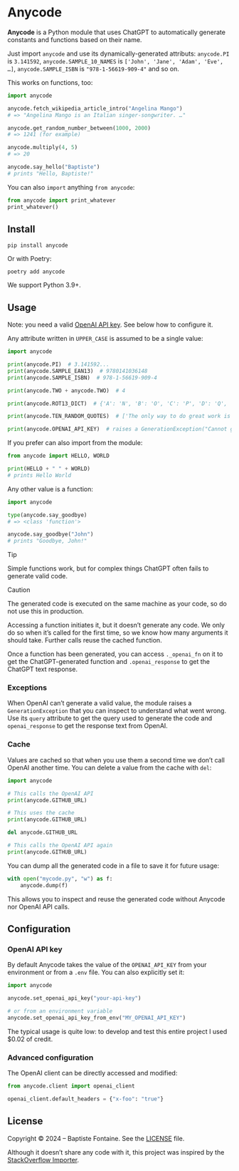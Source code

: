 # Anycode

**Anycode** is a Python module that uses ChatGPT to automatically generate constants and functions based on their name.

Just import `anycode` and use its dynamically-generated attributs: `anycode.PI` is `3.141592`,
`anycode.SAMPLE_10_NAMES` is `['John', 'Jane', 'Adam', 'Eve', …]`, `anycode.SAMPLE_ISBN` is `"978-1-56619-909-4"` and
so on.

This works on functions, too:

```python
import anycode

anycode.fetch_wikipedia_article_intro("Angelina Mango")
# => "Angelina Mango is an Italian singer-songwriter. …"

anycode.get_random_number_between(1000, 2000)
# => 1241 (for example)

anycode.multiply(4, 5)
# => 20

anycode.say_hello("Baptiste")
# prints "Hello, Baptiste!"
```

You can also `import` anything `from anycode`:

```python
from anycode import print_whatever
print_whatever()
```

## Install

    pip install anycode

Or with Poetry:

    poetry add anycode

We support Python 3.9+.

## Usage

Note: you need a valid [OpenAI API key](https://platform.openai.com/api-keys). See below how to configure it.

Any attribute written in `UPPER_CASE` is assumed to be a single value:

```python
import anycode

print(anycode.PI)  # 3.141592...
print(anycode.SAMPLE_EAN13)  # 9780141036148
print(anycode.SAMPLE_ISBN)  # 978-1-56619-909-4

print(anycode.TWO + anycode.TWO)  # 4

print(anycode.ROT13_DICT)  # {'A': 'N', 'B': 'O', 'C': 'P', 'D': 'Q', 'E': 'R', ...}

print(anycode.TEN_RANDOM_QUOTES)  # ['The only way to do great work is to love what you do. - Steve Jobs', ...]

print(anycode.OPENAI_API_KEY)  # raises a GenerationException("Cannot generate code for 'OPENAI_API_KEY'")
```

If you prefer can also import from the module:

```python
from anycode import HELLO, WORLD

print(HELLO + " " + WORLD)
# prints Hello World
```

Any other value is a function:

```python
import anycode

type(anycode.say_goodbye)
# => <class 'function'>

anycode.say_goodbye("John")
# prints "Goodbye, John!"
```

> [!TIP]
> Simple functions work, but for complex things ChatGPT often fails to generate valid code.

> [!CAUTION]
> The generated code is executed on the same machine as your code, so do not use this in production.

Accessing a function initiates it, but it doesn’t generate any code. We only do so when it’s called for the first time,
so we know how many arguments it should take. Further calls reuse the cached function.

Once a function has been generated, you can access `._openai_fn` on it to get the ChatGPT-generated function
and `.openai_response` to get the ChatGPT text response.

### Exceptions

When OpenAI can’t generate a valid value, the module raises a `GenerationException` that you can inspect to
understand what went wrong.
Use its `query` attribute to get the query used to generate the code and `openai_response` to get the response text from
OpenAI.

### Cache

Values are cached so that when you use them a second time we don’t call OpenAI another time.
You can delete a value from the cache with `del`:

```python
import anycode

# This calls the OpenAI API
print(anycode.GITHUB_URL)

# This uses the cache
print(anycode.GITHUB_URL)

del anycode.GITHUB_URL

# This calls the OpenAI API again
print(anycode.GITHUB_URL)
```

You can dump all the generated code in a file to save it for future usage:

```python
with open("mycode.py", "w") as f:
    anycode.dump(f)
```

This allows you to inspect and reuse the generated code without Anycode nor OpenAI API calls.

## Configuration

### OpenAI API key

By default Anycode takes the value of the `OPENAI_API_KEY` from your environment or from a `.env` file.
You can also explicitly set it:

```python
import anycode

anycode.set_openai_api_key("your-api-key")

# or from an environment variable
anycode.set_openai_api_key_from_env("MY_OPENAI_API_KEY")
```

The typical usage is quite low: to develop and test this entire project I used $0.02 of credit.

### Advanced configuration

The OpenAI client can be directly accessed and modified:

```python
from anycode.client import openai_client

openai_client.default_headers = {"x-foo": "true"}
```

## License

Copyright © 2024 – Baptiste Fontaine. See the [LICENSE](./LICENSE) file.

Although it doesn’t share any code with it, this project was inspired by the
[StackOverflow Importer](https://github.com/drathier/stack-overflow-import).